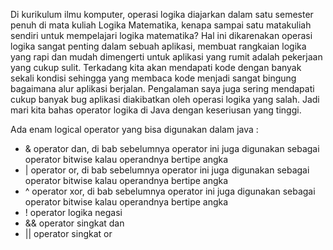 Di kurikulum ilmu komputer, operasi logika diajarkan dalam satu semester penuh di mata kuliah
Logika Matematika, kenapa sampai satu matakuliah sendiri untuk mempelajari logika
matematika? Hal ini dikarenakan operasi logika sangat penting dalam sebuah aplikasi, membuat
rangkaian logika yang rapi dan mudah dimengerti untuk aplikasi yang rumit adalah pekerjaan
yang cukup sulit. Terkadang kita akan mendapati kode dengan banyak sekali kondisi sehingga
yang membaca kode menjadi sangat bingung bagaimana alur aplikasi berjalan. Pengalaman saya
juga sering mendapati cukup banyak bug aplikasi diakibatkan oleh operasi logika yang salah. Jadi
mari kita bahas operator logika di Java dengan keseriusan yang tinggi.

Ada enam logical operator yang bisa digunakan dalam java :
- & operator dan, di bab sebelumnya operator ini juga digunakan sebagai operator bitwise
  kalau operandnya bertipe angka
- | operator or, di bab sebelumnya operator ini juga digunakan sebagai operator bitwise kalau
  operandnya bertipe angka
- ^ operator xor, di bab sebelumnya operator ini juga digunakan sebagai operator bitwise kalau
  operandnya bertipe angka
- ! operator logika negasi
- && operator singkat dan
- || operator singkat or

